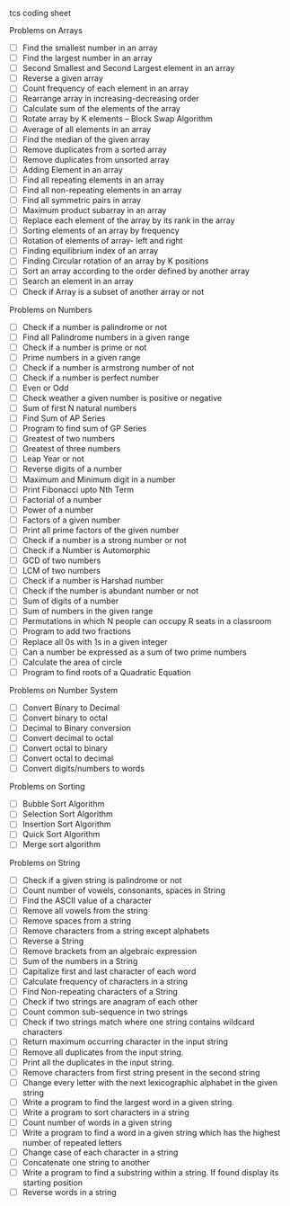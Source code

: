 tcs coding sheet

Problems on Arrays
- [ ] Find the smallest number in an array
- [ ] Find the largest number in an array
- [ ] Second Smallest and Second Largest element in an array
- [ ] Reverse a given array
- [ ] Count frequency of each element in an array
- [ ] Rearrange array in increasing-decreasing order
- [ ] Calculate sum of the elements of the array
- [ ] Rotate array by K elements – Block Swap Algorithm
- [ ] Average of all elements in an array
- [ ] Find the median of the given array
- [ ] Remove duplicates from a sorted array
- [ ] Remove duplicates from unsorted array
- [ ] Adding Element in an array
- [ ] Find all repeating elements in an array
- [ ] Find all non-repeating elements in an array
- [ ] Find all symmetric pairs in array
- [ ] Maximum product subarray in an array
- [ ] Replace each element of the array by its rank in the array
- [ ] Sorting elements of an array by frequency
- [ ] Rotation of elements of array- left and right
- [ ] Finding equilibrium index of an array
- [ ] Finding Circular rotation of an array by K positions
- [ ] Sort an array according to the order defined by another array
- [ ] Search an element in an array
- [ ] Check if Array is a subset of another array or not

Problems on Numbers
- [ ] Check if a number is palindrome or not
- [ ] Find all Palindrome numbers in a given range
- [ ] Check if a number is prime or not
- [ ] Prime numbers in a given range
- [ ] Check if a number is armstrong number of not
- [ ] Check if a number is perfect number
- [ ] Even or Odd
- [ ] Check weather a given number is positive or negative
- [ ] Sum of first N natural numbers
- [ ] Find Sum of AP Series
- [ ] Program to find sum of GP Series
- [ ] Greatest of two numbers
- [ ] Greatest of three numbers
- [ ] Leap Year or not
- [ ] Reverse digits of a number
- [ ] Maximum and Minimum digit in a number
- [ ] Print Fibonacci upto Nth Term
- [ ] Factorial of a number
- [ ] Power of a number
- [ ] Factors of a given number
- [ ] Print all prime factors of the given number
- [ ] Check if a number is a strong number or not
- [ ] Check if a Number is Automorphic
- [ ] GCD of two numbers
- [ ] LCM of two numbers
- [ ] Check if a number is Harshad number
- [ ] Check if the number is abundant number or not
- [ ] Sum of digits of a number
- [ ] Sum of numbers in the given range
- [ ] Permutations in which N people can occupy R seats in a classroom
- [ ] Program to add two fractions
- [ ] Replace all 0s with 1s in a given integer
- [ ] Can a number be expressed as a sum of two prime numbers
- [ ] Calculate the area of circle
- [ ] Program to find roots of a Quadratic Equation

Problems on Number System
- [ ] Convert Binary to Decimal
- [ ] Convert binary to octal
- [ ] Decimal to Binary conversion
- [ ] Convert decimal to octal
- [ ] Convert octal to binary
- [ ] Convert octal to decimal
- [ ] Convert digits/numbers to words

Problems on Sorting
- [ ] Bubble Sort Algorithm
- [ ] Selection Sort Algorithm
- [ ] Insertion Sort Algorithm
- [ ] Quick Sort Algorithm
- [ ] Merge sort algorithm

Problems on String
- [ ] Check if a given string is palindrome or not
- [ ] Count number of vowels, consonants, spaces in String
- [ ] Find the ASCII value of a character
- [ ] Remove all vowels from the string
- [ ] Remove spaces from a string
- [ ] Remove characters from a string except alphabets
- [ ] Reverse a String
- [ ] Remove brackets from an algebraic expression
- [ ] Sum of the numbers in a String
- [ ] Capitalize first and last character of each word
- [ ] Calculate frequency of characters in a string
- [ ] Find Non-repeating characters of a String
- [ ] Check if two strings are anagram of each other
- [ ] Count common sub-sequence in two strings
- [ ] Check if two strings match where one string contains wildcard characters
- [ ] Return maximum occurring character in the input string
- [ ] Remove all duplicates from the input string.
- [ ] Print all the duplicates in the input string.
- [ ] Remove characters from first string present in the second string
- [ ] Change every letter with the next lexicographic alphabet in the given string
- [ ] Write a program to find the largest word in a given string.
- [ ] Write a program to sort characters in a string
- [ ] Count number of words in a given string
- [ ] Write a program to find a word in a given string which has the highest number of repeated letters
- [ ] Change case of each character in a string
- [ ] Concatenate one string to another
- [ ] Write a program to find a substring within a string. If found display its starting position
- [ ] Reverse words in a string
